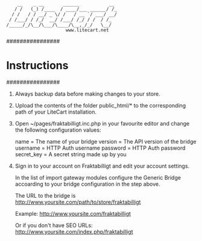 	    __    _ __       ______           __ 
	   / /   (_) /____  / ____/___ ______/ /_
	  / /   / / __/ _ \/ /   / __ `/ ___/ __/
	 / /___/ / /_/  __/ /___/ /_/ / /  / /_  
	/_____/_/\__/\___/\____/\__,_/_/   \__/  
	                      www.litecart.net
	                                         
################
# Instructions #
################

1. Always backup data before making changes to your store.

2. Upload the contents of the folder public_html/* to the corresponding path of your LiteCart installation.

3. Open ~/pages/fraktabilligt.inc.php in your favourite editor and change the following configuration values:

    name = The name of your bridge
    version = The API version of the bridge
    username = HTTP Auth username
    password = HTTP Auth password
    secret_key = A secret string made up by you
    
4. Sign in to your account on Fraktabilligt and edit your account settings.

   In the list of import gateway modules configure the Generic Bridge accoarding to your bridge configuration in the step above.
   
   The URL to the bridge is http://www.yoursite.com/path/to/store/fraktabilligt
   
     Example:
     http://www.yoursite.com/fraktabilligt
     
     Or if you don't have SEO URLs:
     http://www.yoursite.com/index.php/fraktabilligt

